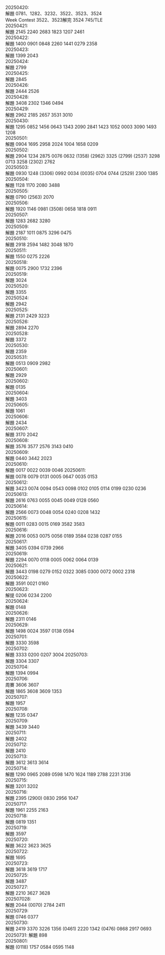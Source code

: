 20250420:  
解題 0781、1282、3232、3522、3523、3524  
Week Contest 3522、3523解完 3524 745/TLE  
20250421:  
解題 2145  2240 2683 1823 1207 2461   
20250422:  
解題 1400 0901 0848 2260 1441 0279 2358  
20250423:  
解題 1399 2043  
20250424:  
解題 2799  
20250425:  
解題 2845  
20250426:  
解題 2444 2526  
20250428:  
解題 3408 2302 1346 0494  
20250429:  
解題 2962 2185 2657 3531 3010  
20250430:  
解題 1295 0852 1456 0643 1343 2090 2841 1423 1052 0003 3090 1493 1208   
20250501:  
解題 0904 1695 2958 2024 1004 1658 0209  
20250502:  
解題 2904 1234 2875 0076 0632 (1358) (2962) 3325 (2799) (2537) 3298 0713 3258 (2302) 2762  
20250503:  
解題 0930 1248 (3306) 0992 0034 (0035) 0704 0744 (2529) 2300 1385  
20250504:  
解題 1128 1170 2080 3488  
20250505:  
解題 0790 (2563) 2070  
20250506:  
解題 1920 1146 0981 (3508) 0658 1818 0911  
20250507:  
解題 1283 2682 3280  
20250509:  
解題 2187 1011 0875 3296 0475  
20250510:  
解題 2918 2594 1482 3048 1870  
20250511:  
解題 1550 0275 2226   
20250518:  
解題 0075 2900 1732 2396  
20250519:  
解題 3024  
20250520:  
解題 3355  
20250524:  
解題 2942  
20250525:  
解題 2131 2429 3223  
20250526:  
解題 2894 2270  
20250528:  
解題 3372  
20250530:  
解題 2359  
20250531:  
解題 0513 0909 2982  
20250601:  
解題 2929  
20250602:  
解題 0135  
20250604:  
解題 3403  
20250605:  
解題 1061  
20250606:  
解題 2434  
20250607:  
解題 3170 2042   
20250608:  
解題 3576 3577 2576 3143 0410  
20250609:  
解題 0440 3442 2023  
20250610:  
解題 0017 0022 0039 0046 
20250611:  
解題 0078 0079 0131 0005 0647 0035 0153   
20250612:  
解題 3423 0074 0094 0543 0098 0102 0105 0114 0199 0230 0236   
20250613:  
解題 2616 0763 0055 0045 0049 0128 0560  
20250614:  
解題 2566 0073 0048 0054 0240 0208 1432  
20250615:  
解題 0011 0283 0015 0169 3582 3583  
20250616:  
解題 2016 0053 0075 0056 0189 3584 0238 0287 0155  
20250617:  
解題 3405 0394 0739	2966  
20250619:  
解題 2294 0070 0118 0005 0062 0064 0139  
20250621:	
解題 3443 0198 0279 0152 0322 3085 0300 0072 0002  2318  
20250622:  
解題 3591 0021 0160   
20250623:  
解提 0206 0234 2200  
20250624:  
解題 0148   
20250626:  
解題 2311 0146   
20250629:  
解題 1498 0024 3597 0138 0594  
20250701:  
解題 3330 3598   
20250702:  
解題 3333 0200 0207 3004 
20250703:  
解題 3304 3307   
20250704:  
解題 1394 0994  
20250706:  
周賽 3606 3607  
解題 1865 3608 3609 1353  
20250707:  
解題 1957   
20250708:  
解題 1235 0347  
20250709:  
解題 3439 3440  
20250711:  
解題 2402   
20250712:  
解題 2410  
20250713:  
解題 3612 3613 3614   
20250714:  
解題 1290 0965 2089 0598 1470 1624 1189 2788 2231 3136  
20250715:  
解題 3201 3202  
20250716:  
解題 2395 (2900) 0830 2956  1047  
20250717:  
解題 1961 2255 2163  
20250718:  
解題 0819 1351   
20250719:  
解題 3597  
20250720:  
解題 3622 3623 3625  
20250722:  
解題 1695  
20250723:  
解題 3618 3619 1717   
20250725:  
解題 3487  
20250727:  
解題 2210 3627 3628   
202507028:  
解題 2044 (0070) 2784 2411  
20250729:  
解題 0746 0377   
20250730:  
解題 2419 3370 3226 1356 (0461) 2220 1342 (0476) 0868 2917 0693   
20250731:
解題 898  
20250801:  
解題 (0118) 1757 0584 0595 1148 